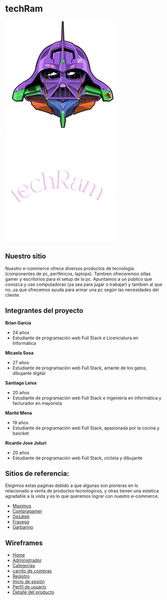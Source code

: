 # techRam

![Logo de techRam](Logo/logo.jpeg)
![Logo de techRam](Logo/techram.jpeg)
## Nuestro sitio

Nuestro e-commerce ofrece diversos productos de tecnología (componentes de pc, periféricos, laptops). 
Tambien ofreceremos sillas gamer y escritorios para el setup de la pc.
Apuntamos a un publico que conozca y use computadoras (ya sea para jugar o trabajar) y tambien al que no,
ya que ofrecemos ayuda para armar una pc según las necesidades del cliente.

## Integrantes del proyecto

**Brian Garcia**
- 24 años
- Estudiante de programación web Full Stack e Licenciatura en Informática

**Micaela Sosa**
- 27 años
- Estudiante de programación web Full Stack, amante de los gatos, dibujante digital

**Santiago Leiva**
- 20 años
- Estudiante de programación web Full Stack e ingeniería en informática y facturador en mayorista

**Marité Mena**
- 19 años
- Estudiante de programación web Full Stack, apasionada por la cocina y bascket

**Ricardo Jose Juturi**
- 20 años 
- Estudiante de programación web Full Stack, ciclista y dibujante

## Sitios de referencia:

Elegimos estas paginas debido a que algunas son pioneras en lo relacionado a venta de productos tecnologicos, y otras tienen una estetica agradable a la vista y es lo que queremos lograr con nuestro e-commerce. 
- [Maximus](https://www.maximus.com.ar/)
- [Compragamer](https://compragamer.com/)
- [Gezatek](https://www.gezatek.com.ar/)
- [Fravega](https://www.fravega.com/)
- [Garbarino](https://www.garbarino.com/)

## Wireframes

- [Home](https://www.figma.com/file/NXnFmEeki62bo15L330SV4/Untitled?node-id=0%3A1)
- [Administrador](https://www.figma.com/file/31eiPMYnYiMUiiH3DfNKX4/Admin?node-id=0%3A1)
- [Categorias](https://www.figma.com/file/WLfki9kydSdibzq1oTs0UB/categorias?node-id=0%3A1)
- [carrito de compras](https://www.figma.com/file/y44CpeJOCg8qbSmkALUjKv/carrito-de-compras-%2Cboceto-y-terminaciones.?node-id=0%3A1)
- [Registro](https://www.figma.com/file/rhpn9XHokOluOHZhfgSw07/registro?node-id=0%3A1)
- [Inicio de sesión](https://www.figma.com/file/NXnFmEeki62bo15L330SV4/Untitled?node-id=69%3A2)
- [Perfil de usuario](https://www.figma.com/file/NXnFmEeki62bo15L330SV4/Untitled?node-id=69%3A117)
- [Detalle del producto](https://www.figma.com/file/D3LvwyW6SmM2ujPuy17Jby/Detalle-de-los-productos-mobile-desktop-tablet?node-id=0%3A1)
